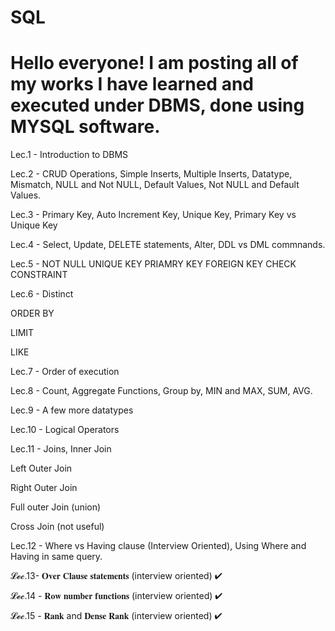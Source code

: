# SQL
# Hello everyone! I am posting all of my works I have learned and executed under DBMS, done using MYSQL software.
Lec.1 - Introduction to DBMS

Lec.2 - CRUD Operations, Simple Inserts, Multiple Inserts, Datatype, Mismatch, NULL and Not NULL, Default Values, Not NULL and Default Values.

Lec.3 - Primary Key, Auto Increment Key, Unique Key, Primary Key vs Unique Key

Lec.4 - Select, Update, DELETE statements, Alter, DDL vs DML commnands.

Lec.5 - NOT NULL
UNIQUE KEY
PRIAMRY KEY
FOREIGN KEY
CHECK CONSTRAINT

Lec.6 - Distinct
 
ORDER BY

LIMIT

LIKE

Lec.7 - Order of execution

Lec.8 - Count, Aggregate Functions, Group by, MIN and MAX, SUM, AVG.

Lec.9 - A few more datatypes

Lec.10 - Logical Operators

Lec.11 - Joins, Inner Join

Left Outer Join

Right Outer Join

Full outer Join (union)

Cross Join (not useful)

Lec.12 - Where vs Having clause (Interview Oriented), Using Where and Having in same query.

𝓛𝓮𝓬.13- 𝐎𝐯𝐞𝐫 𝐂𝐥𝐚𝐮𝐬𝐞 𝐬𝐭𝐚𝐭𝐞𝐦𝐞𝐧𝐭𝐬 (interview oriented) ✔

𝓛𝓮𝓬.14 - 𝐑𝐨𝐰 𝐧𝐮𝐦𝐛𝐞𝐫 𝐟𝐮𝐧𝐜𝐭𝐢𝐨𝐧𝐬 (interview oriented) ✔

𝓛𝓮𝓬.15 - 𝐑𝐚𝐧𝐤 and 𝐃𝐞𝐧𝐬𝐞 𝐑𝐚𝐧𝐤 (interview oriented) ✔


